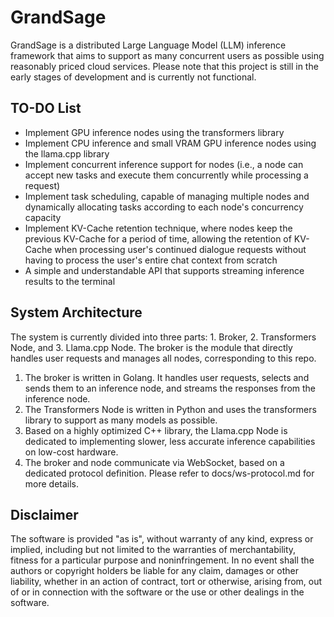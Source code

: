 # GrandSage

GrandSage is a distributed Large Language Model (LLM) inference framework that aims to support as many concurrent users as possible using reasonably priced cloud services. Please note that this project is still in the early stages of development and is currently not functional.

## TO-DO List
- Implement GPU inference nodes using the transformers library
- Implement CPU inference and small VRAM GPU inference nodes using the llama.cpp library
- Implement concurrent inference support for nodes (i.e., a node can accept new tasks and execute them concurrently while processing a request)
- Implement task scheduling, capable of managing multiple nodes and dynamically allocating tasks according to each node's concurrency capacity
- Implement KV-Cache retention technique, where nodes keep the previous KV-Cache for a period of time, allowing the retention of KV-Cache when processing user's continued dialogue requests without having to process the user's entire chat context from scratch
- A simple and understandable API that supports streaming inference results to the terminal

## System Architecture

The system is currently divided into three parts: 1. Broker, 2. Transformers Node, and 3. Llama.cpp Node. The broker is the module that directly handles user requests and manages all nodes, corresponding to this repo.

1. The broker is written in Golang. It handles user requests, selects and sends them to an inference node, and streams the responses from the inference node.
2. The Transformers Node is written in Python and uses the transformers library to support as many models as possible.
3. Based on a highly optimized C++ library, the Llama.cpp Node is dedicated to implementing slower, less accurate inference capabilities on low-cost hardware.
4. The broker and node communicate via WebSocket, based on a dedicated protocol definition. Please refer to docs/ws-protocol.md for more details.

## Disclaimer

The software is provided "as is", without warranty of any kind, express or implied, including but not limited to the warranties of merchantability, fitness for a particular purpose and noninfringement. In no event shall the authors or copyright holders be liable for any claim, damages or other liability, whether in an action of contract, tort or otherwise, arising from, out of or in connection with the software or the use or other dealings in the software.
